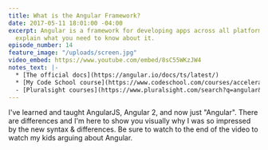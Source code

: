 ```yaml
---
title: What is the Angular Framework?
date: 2017-05-11 18:01:00 -04:00
excerpt: Angular is a framework for developing apps across all platforms.  Let me
  explain what you need to know about it.
episode_number: 14
feature_image: "/uploads/screen.jpg"
video_embed: https://www.youtube.com/embed/8sC55WKzJW4
notes_text: |-
  * [The official docs](https://angular.io/docs/ts/latest/)
  * [My Code School course](https://www.codeschool.com/courses/accelerating-through-angular)
  - [Pluralsight courses](https://www.pluralsight.com/search?q=angular&clm_id=590a006fcd8708100012d49c&CLM_Id__c=590a006fcd8708100012d49c)
---
```


I've learned and taught AngularJS, Angular 2, and now just "Angular". There are differences and I'm here to show you visually why I was so impressed by the new syntax & differences. Be sure to watch to the end of the video to watch my kids arguing about Angular. 